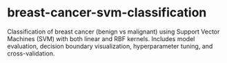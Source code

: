 # breast-cancer-svm-classification
Classification of breast cancer (benign vs malignant) using Support Vector Machines (SVM) with both linear and RBF kernels. Includes model evaluation, decision boundary visualization, hyperparameter tuning, and cross-validation.
